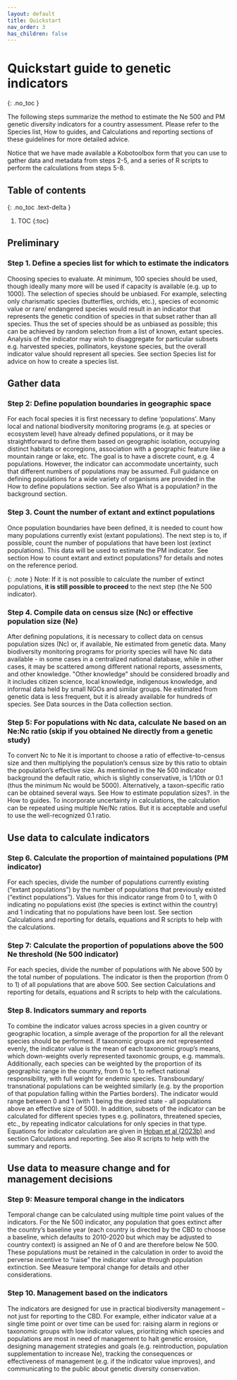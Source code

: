 ```yaml
---
layout: default
title: Quickstart
nav_order: 3
has_children: false
---
```



# Quickstart guide to genetic indicators
{: .no_toc }

The following steps summarize the method to estimate the Ne 500 and PM genetic diversity indicators for a country assessment. Please refer to the Species list, How to guides, and Calculations and reporting sections of these guidelines for more detailed advice. 

Notice that we have made available a Kobotoolbox form that you can use to gather data and metadata from steps 2-5, and a series of R scripts to perform the calculations from steps 5-8.


## Table of contents
{: .no_toc .text-delta }

1. TOC
{:toc}

## Preliminary

### Step 1. Define a species list for which to estimate the indicators

Choosing species to evaluate. At minimum, 100 species should be used, though ideally many more will be used if capacity is available (e.g. up to 1000). The selection of species should be unbiased.  For example, selecting only charismatic species (butterflies, orchids, etc.), species of economic value or rare/ endangered species would result in an indicator that represents the genetic condition of species in that subset rather than all species. Thus the set of species should be as unbiased as possible; this can be achieved by random selection from a list of known, extant species. Analysis of the indicator may wish to disaggregate for particular subsets e.g. harvested species, pollinators, keystone species, but the overall indicator value should represent all species. See section Species list for advice on how to create a species list.

## Gather data

### Step 2: Define population boundaries in geographic space

For each focal species it is first necessary to define ‘populations’. Many local and national biodiversity monitoring programs (e.g. at species or ecosystem level) have already defined populations, or it may be straightforward to define them based on geographic isolation, occupying distinct habitats or ecoregions, association with a geographic feature like a mountain range or lake, etc. The goal is to have a discrete count, e.g. 4 populations. However, the indicator can accommodate uncertainty, such that different numbers of populations may be assumed. Full guidance on defining populations for a wide variety of organisms are provided in the How to define populations section. See also What is a population? in the background section.

### Step 3. Count the number of extant and extinct populations

Once population boundaries have been defined, it is needed to count how many populations currently exist (extant populations). The next step is to, if possible, count the number of populations that have been lost (extinct populations). This data will be used to estimate the PM indicator. See section How to count extant and extinct populations? for details and notes on the reference period.

{: .note } 
Note: If it is not possible to calculate the number of extinct populations, **it is still possible to proceed** to the next step (the Ne 500 indicator). 

### Step 4. Compile data on census size (Nc) or effective population size (Ne)

After defining populations, it is necessary to collect data on census population sizes (Nc) or, if available, Ne estimated from genetic data. Many biodiversity monitoring programs for priority species will have Nc data available - in some cases in a centralized national database, while in other cases, it may be scattered among different national reports, assessments, and other knowledge. "Other knowledge" should be considered broadly and it includes citizen science, local knowledge, indigenous knowledge, and informal data held by small NGOs and similar groups. Ne estimated from genetic data is less frequent, but it is already available for hundreds of species. See Data sources  in the Data collection section.

### Step 5: For populations with Nc data, calculate Ne based on an Ne:Nc ratio (skip if you obtained Ne directly from a genetic study)

To convert Nc to Ne it is important to choose a ratio of effective-to-census size and then multiplying the population’s census size by this ratio to obtain the population’s effective size. As mentioned in the Ne 500 indicator background the default ratio, which is slightly conservative, is 1/10th or 0.1 (thus the minimum Nc would be 5000). Alternatively, a taxon-specific ratio can be obtained several ways. See  How to estimate population sizes?. in the How to guides. To incorporate uncertainty in calculations, the calculation can be repeated using multiple Ne/Nc ratios.  But it is acceptable and useful to use the well-recognized 0.1 ratio.

## Use data to calculate indicators

### Step 6. Calculate the proportion of maintained populations (PM indicator)

For each species, divide the number of populations currently existing (“extant populations”) by the number of populations that previously existed (“extinct populations”). Values for this indicator range from 0 to 1, with 0 indicating no populations exist (the species is extinct within the country) and 1 indicating that no populations have been lost. See section Calculations and reporting for details, equations and R scripts to help with the calculations.

### Step 7: Calculate the proportion of populations above the 500 Ne threshold (Ne 500 indicator)

For each species, divide the number of populations with Ne above 500 by the total number of populations. The indicator is then the proportion (from 0 to 1) of all populations that are above 500. See section Calculations and reporting for details, equations and R scripts to help with the calculations.

### Step 8. Indicators summary and reports
 
To combine the indicator values across species in a given country or geographic location, a simple average of the proportion for all the relevant species should be performed. If taxonomic groups are not represented evenly, the indicator value is the mean of each taxonomic group’s means, which down-weights overly represented taxonomic groups, e.g. mammals. Additionally, each species can be weighted by the proportion of its geographic range in the country, from 0 to 1, to reflect national responsibility, with full weight for endemic species. Transboundary/ transnational populations can be weighted similarly (e.g. by the proportion of that population falling within the Parties borders). The indicator would range between 0 and 1 (with 1 being the desired state - all populations above an effective size of 500). In addition, subsets of the indicator can be calculated for different species types e.g. pollinators, threatened species, etc., by repeating indicator calculations for only species in that type. Equations for indicator calculation are given in [Hoban et al (2023b)](https://doi.org/10.1111/conl.12953) and section Calculations and reporting. See also R scripts to help with the summary and reports.

## Use data to measure change and for management decisions

### Step 9: Measure temporal change in the indicators  

Temporal change can be calculated using multiple time point values of the indicators. For the Ne 500  indicator, any population that goes extinct after the country’s baseline year (each country is directed by the CBD to choose a baseline, which defaults to 2010-2020 but which may be adjusted to country context) is assigned an Ne of 0 and are therefore below Ne 500. These populations must be retained in the calculation in order to avoid the perverse incentive to “raise” the indicator value through population extinction. See Measure temporal change  for details and other considerations.

### Step 10. Management based on the indicators

The indicators are designed for use in practical biodiversity management – not just for reporting to the CBD.  For example, either indicator value at a single time point or over time can be used for: raising alarm in regions or taxonomic groups with low indicator values, prioritizing which species and populations are most in need of management to halt genetic erosion, designing management strategies and goals (e.g. reintroduction, population supplementation to increase Ne), tracking the consequences or effectiveness of management (e.g. if the indicator value improves), and communicating to the public about genetic diversity conservation.